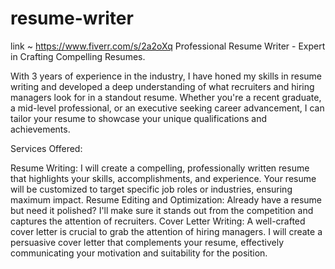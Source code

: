 # resume-writer
 link ~ https://www.fiverr.com/s/2a2oXq
Professional Resume Writer - Expert in Crafting Compelling Resumes.

With 3 years of experience in the industry, I have honed my skills in resume writing and developed a deep understanding of what recruiters and hiring managers look for in a standout resume. Whether you're a recent graduate, a mid-level professional, or an executive seeking career advancement, I can tailor your resume to showcase your unique qualifications and achievements.

Services Offered:

Resume Writing: I will create a compelling, professionally written resume that highlights your skills, accomplishments, and experience. Your resume will be customized to target specific job roles or industries, ensuring maximum impact.
Resume Editing and Optimization: Already have a resume but need it polished? I'll make sure it stands out from the competition and captures the attention of recruiters.
Cover Letter Writing: A well-crafted cover letter is crucial to grab the attention of hiring managers. I will create a persuasive cover letter that complements your resume, effectively communicating your motivation and suitability for the position.
